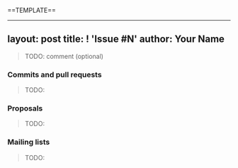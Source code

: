 ==TEMPLATE==

---
layout: post
title: ! 'Issue #N'
author: Your Name
---

> TODO: comment (optional)

<!--excerpt-->

### Commits and pull requests

> TODO:

### Proposals

> TODO:

### Mailing lists

> TODO:
